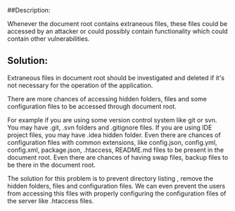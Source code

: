##Description:

Whenever the document root contains extraneous files, these files could be accessed by an
attacker or could possibly contain functionality which could contain other vulnerabilities.

## Solution:

Extraneous files in document root should be investigated and deleted if it's not necessary
for the operation of the application.

There are more chances of accessing hidden folders, files and some configuration files to be
accessed through document root.

For example if you are using some version control system like git or svn. You may have .git,
.svn folders and .gitignore files. If you are using IDE project files, you may have .idea hidden folder. Even there are chances of configuration files with common extensions, like config.json, config.yml, config.xml, package.json, .htaccess, README.md files to be present in the document root.
Even there are chances of having swap files, backup files to be there in the document root.

The solution for this problem is to prevent directory listing , remove the hidden folders, files and configuration files. We can even prevent the users from accessing this files with properly 
configuring the configuration files of the server like .htaccess files.